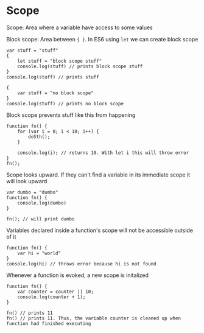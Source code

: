 # Scope

Scope: Area where a variable have access to some values

Block scope: Area between `{ }`. In ES6 using `let` we can create block scope

```
var stuff = "stuff"
{
    let stuff = "block scope stuff"
    console.log(stuff) // prints block scope stuff
}
console.log(stuff) // prints stuff

{
    var stuff = "no block scope"
}
console.log(stuff) // prints no block scope
```

Block scope prevents stuff like this from happening

```
function fn() {
    for (var i = 0; i < 10; i++) {
        doSth();
    }

    console.log(i); // returns 10. With let i this will throw error
}
fn();
```

Scope looks upward. If they can't find a variable in its immediate scope it will look upward

```
var dumbo = "dumbo"
function fn() {
    console.log(dumbo)
}

fn(); // will print dumbo
```

Variables declared inside a function's scope will not be accessible outside of it

```
function fn() {
    var hi = "world"
}
console.log(hi) // throws error because hi is not found
```

Whenever a function is evoked, a new scope is initalized

```
function fn() {
    var counter = counter || 10;
    console.log(counter + 1);
}

fn() // prints 11
fn() // prints 11. Thus, the variable counter is cleaned up when function had finished executing
```
